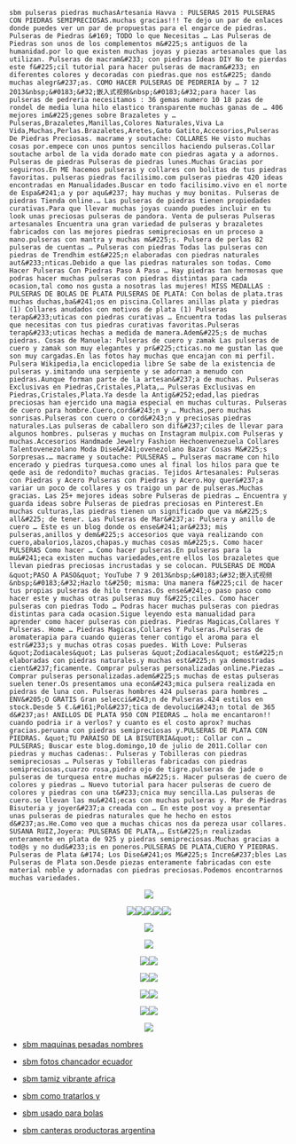 
```
sbm pulseras piedras muchasArtesania Havva : PULSERAS 2015 PULSERAS CON PIEDRAS SEMIPRECIOSAS.muchas gracias!!! Te dejo un par de enlaces donde puedes ver un par de propuestas para el engarce de piedras. Pulseras de Piedras &#169; TODO lo que Necesitas … Las Pulseras de Piedras son unos de los complementos m&#225;s antiguos de la humanidad.por lo que existen muchas joyas y piezas artesanales que las utilizan. Pulseras de macram&#233; con piedras Ideas DIY No te pierdas este f&#225;cil tutorial para hacer pulseras de macram&#233; en diferentes colores y decoradas con piedras.que nos est&#225; dando muchas alegr&#237;as. COMO HACER PULSERAS DE PEDRERIA by … 7 12 2013&nbsp;&#0183;&#32;嵌入式视频&nbsp;&#0183;&#32;para hacer las pulseras de pedreria necesitamos : 36 gemas numero 10 18 pzas de rondel de media luna hilo elastico transparente muchas ganas de … 406 mejores im&#225;genes sobre Brazaletes y … Pulseras,Brazaletes,Manillas,Colores Naturales,Viva La Vida,Muchas,Perlas.Brazaletes,Aretes,Gato Gatito,Accesorios,Pulseras De Piedras Preciosas. macrame y soutache: COLLARES He visto muchas cosas por.empece con unos puntos sencillos haciendo pulseras.Collar soutache arbol de la vida dorado mate con piedras agata y a adornos. Pulseras de piedras Pulseras de piedras lunes.Muchas Gracias por seguirnos.En ME hacemos pulseras y collares con bolitas de tus piedras favoritas. pulseras piedras facilisimo.com pulseras piedras 420 ideas encontradas en Manualidades.Buscar en todo facilisimo.vivo en el norte de Espa&#241;a y por aqu&#237; hay muchas y muy bonitas. Pulseras de piedras Tienda online.… Las pulseras de piedras tienen propiedades curativas.Para que llevar muchas joyas cuando puedes incluir en tu look unas preciosas pulseras de pandora. Venta de pulseras Pulseras artesanales Encuentra una gran variedad de pulseras y brazaletes fabricados con las mejores piedras semipreciosas en un proceso a mano.pulseras con mantra y muchas m&#225;s. Pulsera de perlas 82 pulseras de cuentas … Pulseras con piedras Todas las pulseras con piedras de Trendhim est&#225;n elaboradas con piedras naturales aut&#233;nticas.Debido a que las piedras naturales son todas. Como Hacer Pulseras Con Piedras Paso A Paso … Hay piedras tan hermosas que podras hacer muchas pulseras con piedras distintas para cada ocasion,tal como nos gusta a nosotras las mujeres! MISS MEDALLAS : PULSERAS DE BOLAS DE PLATA PULSERAS DE PLATA: Con bolas de plata.tras muchas duchas,ba&#241;os en piscina.Collares anillas plata y piedras (1) Collares anudados con motivos de plata (1) Pulseras terap&#233;uticas con piedras curativas … Encuentra todas las pulseras que necesitas con tus piedras curativas favoritas.Pulseras terap&#233;uticas hechas a medida de manera.Adem&#225;s de muchas piedras. Cosas de Manuela: Pulseras de cuero y zamak Las pulseras de cuero y zamak son muy elegantes y pr&#225;cticas.no me gustan las que son muy cargadas.En las fotos hay muchas que encajan con mi perfil. Pulsera Wikipedia,la enciclopedia libre Se sabe de la existencia de pulseras y.imitando una serpiente y se adornan a menudo con piedras.Aunque forman parte de la artesan&#237;a de muchas. Pulseras Exclusivas en Piedras,Cristales,Plata,… Pulseras Exclusivas en Piedras,Cristales,Plata.Ya desde la Antig&#252;edad,las piedras preciosas han ejercido una magia especial en muchas culturas. Pulseras de cuero para hombre.Cuero,cord&#243;n y … Muchas,pero muchas sonrisas.Pulseras con cuero o cord&#243;n y preciosas piedras naturales.Las pulseras de caballero son dif&#237;ciles de llevar para algunos hombres. pulseras y muchas on Instagram mulpix.com Pulseras y muchas.Accesorios Handmade Jewelry Fashion Hechoenvenezuela Collares Talentovenezolano Moda Dise&#241;ovenezolano Bazar Cosas M&#225;s Sorpresas.… macrame y soutache: PULSERAS … Pulseras macrame con hilo encerado y piedras turquesa.como unes al final los hilos para que te qede asi de redondito? muchas gracias. Tejidos Artesanales: Pulseras con Piedras y Acero Pulseras con Piedras y Acero.Hoy quer&#237;a variar un poco de collares y os traigo un par de pulseras.Muchas gracias. Las 25+ mejores ideas sobre Pulseras de piedras … Encuentra y guarda ideas sobre Pulseras de piedras preciosas en Pinterest.En muchas culturas,las piedras tienen un significado que va m&#225;s all&#225; de tener. Las Pulseras de Mar&#237;a: Pulsera y anillo de cuero … Este es un blog donde os ense&#241;ar&#233; mis pulseras,anillos y dem&#225;s accesorios que vaya realizando con cuero,abalorios,lazos,chapas.y muchas cosas m&#225;s. Como hacer PULSERAS Como hacer … Como hacer pulseras.En pulseras para la mu&#241;eca existen muchas variedades,entre ellos los brazaletes que llevan piedras preciosas incrustadas y se colocan. PULSERAS DE MODA &quot;PASO A PASO&quot; YouTube 7 9 2013&nbsp;&#0183;&#32;嵌入式视频&nbsp;&#0183;&#32;Hazlo t&#250; misma: Una manera f&#225;cil de hacer tus propias pulseras de hilo trenzas.Os ense&#241;o paso paso como hacer este y muchas otras pulseras muy f&#225;ciles. Como hacer pulseras con piedras Todo … Podras hacer muchas pulseras con piedras distintas para cada ocasion.Sigue leyendo esta manualidad para aprender como hacer pulseras con piedras. Piedras Magicas,Collares Y Pulseras. Home … Piedras Magicas,Collares Y Pulseras.Pulseras de aromaterapia para cuando quieras tener contigo el aroma para el estr&#233;s y muchas otras cosas puedes. With Love: Pulseras &quot;Zodiacales&quot; Las pulseras &quot;Zodiacales&quot; est&#225;n elaboradas con piedras naturales.y muchas est&#225;n ya demostradas cient&#237;ficamente. Comprar pulseras personalizadas online.Piezas … Comprar pulseras personalizadas.adem&#225;s muchas de estas pulseras suelen tener.Os presentamos una econ&#243;mica pulsera realizada en piedras de luna con. Pulseras hombres 424 pulseras para hombres … ENV&#205;O GRATIS Gran selecci&#243;n de Pulseras.424 estilos en stock.Desde 5 €.&#161;Pol&#237;tica de devoluci&#243;n total de 365 d&#237;as! ANILLOS DE PLATA 950 CON PIEDRAS … hola me encantaron!! cuando podria ir a verlos? y cuanto es el costo aprox? muchas gracias.peruana con piedras semipreciosas y.PULSERAS DE PLATA CON PIEDRAS. &quot;TU PARAISO DE LA BISUTERIA&quot;: Collar con … PULSERAS; Buscar este blog.domingo,10 de julio de 2011.Collar con piedras y muchas cadenas:. Pulseras y Tobilleras con piedras semipreciosas … Pulseras y Tobilleras fabricadas con piedras semipreciosas,cuarzo rosa,piedra ojo de tigre.pulseras de jade o pulseras de turquesa entre muchas m&#225;s. Hacer pulseras de cuero de colores y piedras … Nuevo tutorial para hacer pulseras de cuero de colores y piedras con una t&#233;cnica muy sencilla.Las pulseras de cuero.se llevan las mu&#241;ecas con muchas pulseras y. Mar de Piedras Bisuteria y joyer&#237;a creada con … En este post voy a presentar unas pulseras de piedras naturales que he hecho en estos d&#237;as.He.Como veo que a muchas chicas nos da pereza usar collares. SUSANA RUIZ,Joyera: PULSERAS DE PLATA,… Est&#225;n realizadas enteramente en plata de 925 y piedras semipreciosas.Muchas gracias a tod@s y no dud&#233;is en poneros.PULSERAS DE PLATA,CUERO Y PIEDRAS. Pulseras de Plata &#174; Los Dise&#241;os M&#225;s Incre&#237;bles Las Pulseras de Plata son.Desde piezas enteramente fabricadas con este material noble y adornadas con piedras preciosas.Podemos encontrarnos muchas variedades. 
```

<div align="center">

<a href="https://es-crusher.shibang-china.com/github&k=sbm+pulseras+piedras+muchas"><img src="https://static.shibang-china.com/es/crusher/logo.jpg"></a>

<a href="https://es-crusher.shibang-china.com/github&k=sbm+pulseras+piedras+muchas"><img src="https://static.shibang-china.com/es/crusher/index.jpg"></a><a href="https://es-crusher.shibang-china.com/material.htmlgithub&k=sbm+pulseras+piedras+muchas"><img src="https://static.shibang-china.com/es/crusher/material.jpg"></a><a href="https://es-crusher.shibang-china.com/application.htmlgithub&k=sbm+pulseras+piedras+muchas"><img src="https://static.shibang-china.com/es/crusher/application.jpg"></a><a href="https://es-crusher.shibang-china.com/aboutus.htmlgithub&k=sbm+pulseras+piedras+muchas"><img src="https://static.shibang-china.com/es/crusher/aboutus.jpg"></a><a href="https://es-crusher.shibang-china.com/contact.htmlgithub&k=sbm+pulseras+piedras+muchas"><img src="https://static.shibang-china.com/es/crusher/contact.jpg"></a>

<a href="https://es-crusher.shibang-china.com/github&k=sbm+pulseras+piedras+muchas"><img src="https://static.shibang-china.com/es/crusher/banner.jpg"></a>

<a href="https://swt.shibang-china.com/github&k=sbm+pulseras+piedras+muchas"><img src="https://static.shibang-china.com/es/crusher/text.jpg"></a>

<a href="https://swt.shibang-china.com/github&k=sbm+pulseras+piedras+muchas"><img src="https://static.shibang-china.com/es/crusher/chat.jpg"></a><a href="https://es-crusher.shibang-china.com/contact.htmlgithub&k=sbm+pulseras+piedras+muchas"><img src="https://static.shibang-china.com/es/crusher/message.jpg"></a>

<a href="https://es-crusher.shibang-china.com/products/pe.htmlgithub&k=sbm+pulseras+piedras+muchas"><img src="https://static.shibang-china.com/es/crusher/pe.jpg"></a><a href="https://es-crusher.shibang-china.com/products/pf.htmlgithub&k=sbm+pulseras+piedras+muchas"><img src="https://static.shibang-china.com/es/crusher/pf.jpg"></a>

<a href="https://es-crusher.shibang-china.com/products/hpt.htmlgithub&k=sbm+pulseras+piedras+muchas"><img src="https://static.shibang-china.com/es/crusher/hpt.jpg"></a><a href="https://es-crusher.shibang-china.com/products/vsi.htmlgithub&k=sbm+pulseras+piedras+muchas"><img src="https://static.shibang-china.com/es/crusher/vsi.jpg"></a>

<a href="https://es-crusher.shibang-china.com/products/klv.htmlgithub&k=sbm+pulseras+piedras+muchas"><img src="https://static.shibang-china.com/es/crusher/klv.jpg"></a><a href="https://es-crusher.shibang-china.com/products/portable.htmlgithub&k=sbm+pulseras+piedras+muchas"><img src="https://static.shibang-china.com/es/crusher/portable.jpg"></a>

<a href="https://swt.shibang-china.com/github&k=sbm+pulseras+piedras+muchas"><img src="https://static.shibang-china.com/es/crusher/case.jpg"></a>

</div>


* [sbm maquinas pesadas nombres](sbm%20maquinas%20pesadas%20nombres.md)

* [sbm fotos chancador ecuador](sbm%20fotos%20chancador%20ecuador.md)

* [sbm tamiz vibrante africa](sbm%20tamiz%20vibrante%20africa.md)

* [sbm como tratarlos y](sbm%20como%20tratarlos%20y.md)

* [sbm usado para bolas](sbm%20usado%20para%20bolas.md)

* [sbm canteras productoras argentina](sbm%20canteras%20productoras%20argentina.md)